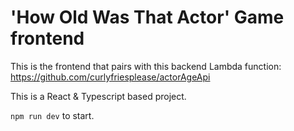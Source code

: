 # 'How Old Was That Actor' Game frontend

This is the frontend that pairs with this backend Lambda function: https://github.com/curlyfriesplease/actorAgeApi

This is a React & Typescript based project.

`npm run dev` to start.
